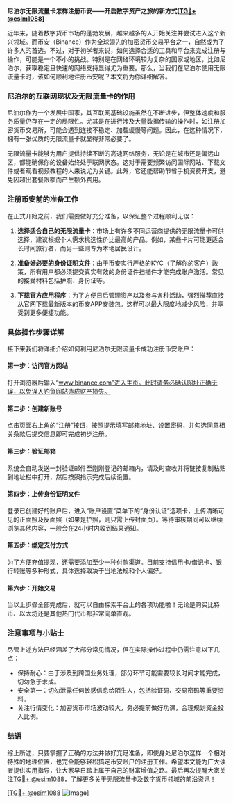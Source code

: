 **尼泊尔无限流量卡怎样注册币安——开启数字资产之旅的新方式[[TG💪+ @esim1088](https://t.me/s/esim1088)]**

近年来，随着数字货币市场的蓬勃发展，越来越多的人开始关注并尝试进入这个新兴领域。而币安（Binance）作为全球领先的加密货币交易平台之一，自然成为了许多人的首选。不过，对于初学者来说，如何选择合适的工具和平台来完成注册与操作，可能是一个不小的挑战。特别是在网络环境较为复杂的国家或地区，比如尼泊尔，获取稳定且快速的网络支持显得尤为重要。那么，当我们在尼泊尔使用无限流量卡时，该如何顺利地注册币安呢？本文将为你详细解答。

### 尼泊尔的互联网现状及无限流量卡的作用

尼泊尔作为一个发展中国家，其互联网基础设施虽然在不断进步，但整体速度和服务质量仍存在一定的局限性。尤其是在进行涉及大量数据传输的操作时，如注册加密货币交易所，可能会遇到连接不稳定、加载缓慢等问题。因此，在这种情况下，拥有一张优质的无限流量卡就显得非常必要了。

无限流量卡能够为用户提供持续不断的高速网络服务，无论是在城市还是偏远山区，都能确保你的设备始终处于联网状态。这对于需要频繁访问国际网站、下载文件或者观看视频教程的人来说尤为关键。此外，它还能帮助节省手机资费开支，避免因超出套餐限额而产生额外费用。

### 注册币安前的准备工作

在正式开始之前，我们需要做好充分准备，以保证整个过程顺利无误：

1. **选择适合自己的无限流量卡**：市场上有许多不同运营商提供的无限流量卡可供选择，建议根据个人需求挑选性价比最高的产品。例如，某些卡片可能更适合长时间旅行者，而另一些则专为本地居民设计。
   
2. **准备好必要的身份证明文件**：由于币安实行严格的KYC（了解你的客户）政策，所有用户都必须提交真实有效的身份证件扫描件才能完成账户激活。常见的接受材料包括护照、身份证等。

3. **下载官方应用程序**：为了方便日后管理资产以及参与各种活动，强烈推荐直接从官网下载最新版本的币安APP安装包。这样可以最大限度地减少风险，并享受到更多便捷功能。

### 具体操作步骤详解

接下来我们将详细介绍如何利用尼泊尔无限流量卡成功注册币安账户：

#### 第一步：访问官方网站
打开浏览器后输入“www.binance.com”进入主页。此时请务必确认网址正确无误，以免误入钓鱼网站造成财产损失。

#### 第二步：创建新账号
点击页面右上角的“注册”按钮，按照提示填写邮箱地址、设置密码，并勾选同意相关条款后提交信息即可完成初步注册。

#### 第三步：验证邮箱
系统会自动发送一封验证邮件至刚刚登记的邮箱内，请及时查收并将链接复制粘贴到地址栏中打开，然后按照指示完成后续设置。

#### 第四步：上传身份证明文件
登录已创建好的账户后，进入“账户设置”菜单下的“身份认证”选项卡，上传清晰可见的正面照及反面照（如果是护照，则只需上传封面页）。等待审核期间可以继续浏览其他内容，一般会在24小时内收到结果通知。

#### 第五步：绑定支付方式
为了方便充值提现，还需要添加至少一种付款渠道。目前支持信用卡/借记卡、银行转账等多种形式，具体选择取决于当地法规和个人偏好。

#### 第六步：开始交易
当以上步骤全部完成后，就可以自由探索平台上的各项功能啦！无论是购买比特币、以太坊还是其他热门代币都非常简单直观。

### 注意事项与小贴士

尽管上述方法已经涵盖了大部分常见情况，但在实际操作过程中仍需注意以下几点：

- 保持耐心：由于涉及到跨国业务处理，部分环节可能需要较长时间才能完成，切勿急于求成。
- 安全第一：切勿泄露任何敏感信息给陌生人，包括验证码、交易密码等重要资料。
- 关注行情变化：加密货币市场波动较大，务必提前做好功课，合理规划资金投入比例。

### 结语

综上所述，只要掌握了正确的方法并做好充足准备，即使身处尼泊尔这样一个相对特殊的地理位置，也完全能够轻松搞定币安账户的注册工作。希望本文能为广大读者提供实用指导，让大家早日踏上属于自己的财富增值之路。最后再次提醒大家关注[TG💪+ @esim1088](https://t.me/s/esim1088)，了解更多关于无限流量卡及数字货币领域的前沿资讯！

[[TG💪+ @esim1088](https://t.me/s/esim1088) ![Image](https://i.postimg.cc/4NQfJmqS/Snipaste-2025-05-13-00-14-12.png)]